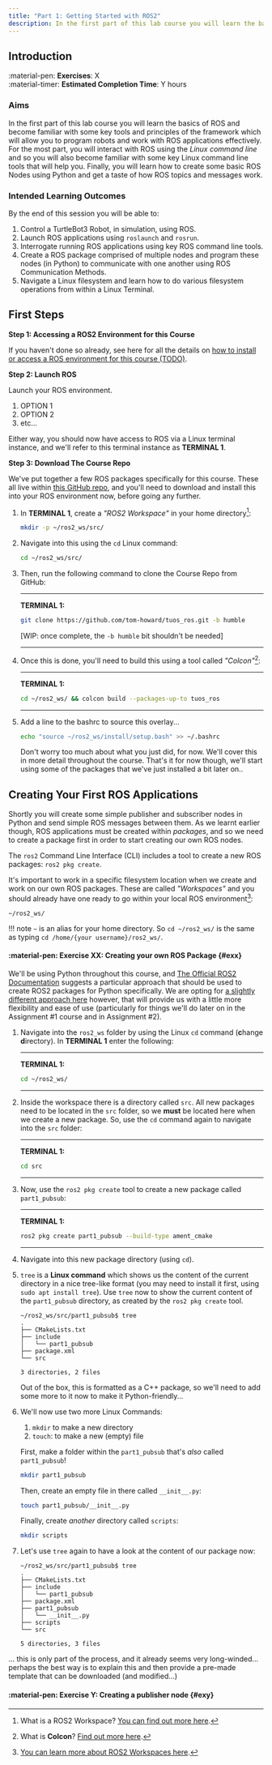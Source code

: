 ```yaml
---
title: "Part 1: Getting Started with ROS2" 
description: In the first part of this lab course you will learn the basics of ROS and become familiar with some key tools and principles of this framework, allowing you to program robots and work with ROS applications effectively. 
---
```


## Introduction

:material-pen: **Exercises**: X  
:material-timer: **Estimated Completion Time**: Y hours

### Aims

In the first part of this lab course you will learn the basics of ROS and become familiar with some key tools and principles of the framework which will allow you to program robots and work with ROS applications effectively.  For the most part, you will interact with ROS using the *Linux command line* and so you will also become familiar with some key Linux command line tools that will help you.  Finally, you will learn how to create some basic ROS Nodes using Python and get a taste of how ROS topics and messages work.

### Intended Learning Outcomes

By the end of this session you will be able to:  

1. Control a TurtleBot3 Robot, in simulation, using ROS.
1. Launch ROS applications using `roslaunch` and `rosrun`.
1. Interrogate running ROS applications using key ROS command line tools.
1. Create a ROS package comprised of multiple nodes and program these nodes (in Python) to communicate with one another using ROS Communication Methods.
1. Navigate a Linux filesystem and learn how to do various filesystem operations from within a Linux Terminal.

## First Steps

**Step 1: Accessing a ROS2 Environment for this Course**

If you haven't done so already, see here for all the details on [how to install or access a ROS environment for this course (TODO)]().

**Step 2: Launch ROS**

Launch your ROS environment.

1. OPTION 1
1. OPTION 2
1. etc...

Either way, you should now have access to ROS via a Linux terminal instance, and we'll refer to this terminal instance as **TERMINAL 1**.

**Step 3: Download The Course Repo**

<a name="course-repo"></a>

We've put together a few ROS packages specifically for this course. These all live within [this GitHub repo](https://github.com/tom-howard/tuos_ros), and you'll need to download and install this into your ROS environment now, before going any further.

1. In **TERMINAL 1**, create a *"ROS2 Workspace"* in your home directory[^ros2_ws]:

    [^ros2_ws]: What is a ROS2 Workspace? [You can find out more here](https://docs.ros.org/en/humble/Tutorials/Beginner-Client-Libraries/Creating-A-Workspace/Creating-A-Workspace.html#background). 

    ```bash
    mkdir -p ~/ros2_ws/src/
    ```

1. Navigate into this using the `cd` Linux command:

    ```bash
    cd ~/ros2_ws/src/
    ```

1. Then, run the following command to clone the Course Repo from GitHub:

    ***
    **TERMINAL 1:**
    ```bash
    git clone https://github.com/tom-howard/tuos_ros.git -b humble
    ```
    
    [WIP: once complete, the `-b humble` bit shouldn't be needed]

    ***

1. Once this is done, you'll need to build this using a tool called *"Colcon"*[^colcon]:

    [^colcon]: What is **Colcon**? [Find out more here](https://docs.ros.org/en/humble/Tutorials/Beginner-Client-Libraries/Colcon-Tutorial.html#background).

    ***
    **TERMINAL 1:**
    ```bash
    cd ~/ros2_ws/ && colcon build --packages-up-to tuos_ros
    ```
    ***

1. Add a line to the bashrc to source this overlay...

    ```bash
    echo "source ~/ros2_ws/install/setup.bash" >> ~/.bashrc
    ```

    Don't worry too much about what you just did, for now. We'll cover this in more detail throughout the course. That's it for now though, we'll start using some of the packages that we've just installed a bit later on..






## Creating Your First ROS Applications

Shortly you will create some simple publisher and subscriber nodes in Python and send simple ROS messages between them. As we learnt earlier though, ROS applications must be created within *packages*, and so we need to create a package first in order to start creating our own ROS nodes. 

The `ros2` Command Line Interface (CLI) includes a tool to create a new ROS packages: `ros2 pkg create`.

It's important to work in a specific filesystem location when we create and work on our own ROS packages. These are called *"Workspaces"* and you should already have one ready to go within your local ROS environment[^workspaces]:

``` { .bash .no-copy }
~/ros2_ws/
```

!!! note 
    `~` is an alias for your home directory. So `cd ~/ros2_ws/` is the same as typing `cd /home/{your username}/ros2_ws/`.

[^workspaces]: [You can learn more about ROS2 Workspaces here](https://docs.ros.org/en/humble/Tutorials/Beginner-Client-Libraries/Creating-A-Workspace/Creating-A-Workspace.html#background). 

#### :material-pen: Exercise XX: Creating your own ROS Package {#exx}

We'll be using Python throughout this course, and [The Official ROS2 Documentation](https://docs.ros.org/en/humble/Tutorials/Beginner-Client-Libraries/Creating-Your-First-ROS2-Package.html) suggests a particular approach that should be used to create ROS2 packages for Python specifically. We are opting for [a slightly different approach here](https://roboticsbackend.com/ros2-package-for-both-python-and-cpp-nodes/) however, that will provide us with a little more flexibility and ease of use (particularly for things we'll do later on in the Assignment #1 course and in Assignment #2).   

1. Navigate into the `ros2_ws` folder by using the Linux `cd` command (**c**hange **d**irectory). In **TERMINAL 1** enter the following:

    ***
    **TERMINAL 1:**
    ```bash
    cd ~/ros2_ws/
    ```
    ***

1. Inside the workspace there is a directory called `src`. All new packages need to be located in the `src` folder, so we **must** be located here when we create a new package. So, use the `cd` command again to navigate into the `src` folder:

    ***
    **TERMINAL 1:**
    ```bash
    cd src
    ```
    ***

1. Now, use the `ros2 pkg create` tool to create a new package called `part1_pubsub`:

    ***
    **TERMINAL 1:**
    ```bash
    ros2 pkg create part1_pubsub --build-type ament_cmake
    ```
    ***
    
1. Navigate into this new package directory (using `cd`).

1. `tree` is a **Linux command** which shows us the content of the current directory in a nice tree-like format (you may need to install it first, using `sudo apt install tree`). Use `tree` now to show the current content of the `part1_pubsub` directory, as created by the `ros2 pkg create` tool.

    ``` { .txt .no-copy }
    ~/ros2_ws/src/part1_pubsub$ tree
    .
    ├── CMakeLists.txt
    ├── include
    │   └── part1_pubsub
    ├── package.xml
    └── src

    3 directories, 2 files
    ```

    Out of the box, this is formatted as a C++ package, so we'll need to add some more to it now to make it Python-friendly...
    
1. We'll now use two more Linux Commands:

    1. `mkdir` to make a new directory 
    1. `touch`: to make a new (empty) file

    First, make a folder within the `part1_pubsub` that's *also* called `part1_pubsub`!

    ```bash
    mkdir part1_pubsub
    ```

    Then, create an empty file in there called `__init__.py`:

    ```bash
    touch part1_pubsub/__init__.py
    ```

    Finally, create *another* directory called `scripts`:

    ```bash
    mkdir scripts
    ```

1. Let's use `tree` again to have a look at the content of our package now:

    ``` { .txt .no-copy }
    ~/ros2_ws/src/part1_pubsub$ tree
    .
    ├── CMakeLists.txt
    ├── include
    │   └── part1_pubsub
    ├── package.xml
    ├── part1_pubsub
    │   └── __init__.py
    ├── scripts
    └── src

    5 directories, 3 files
    ```

... this is only part of the process, and it already seems very long-winded... perhaps the best way is to explain this and then provide a pre-made template that can be downloaded (and modified...)

#### :material-pen: Exercise Y: Creating a publisher node {#exy}


